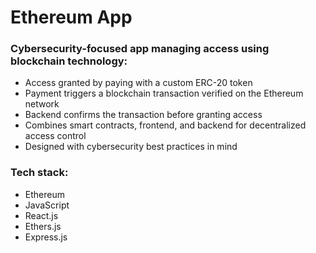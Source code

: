 # Ethereum App

### Cybersecurity-focused app managing access using blockchain technology:
- Access granted by paying with a custom ERC-20 token
- Payment triggers a blockchain transaction verified on the Ethereum network
- Backend confirms the transaction before granting access
- Combines smart contracts, frontend, and backend for decentralized access control
- Designed with cybersecurity best practices in mind

### Tech stack:
- Ethereum
- JavaScript
- React.js
- Ethers.js
- Express.js

